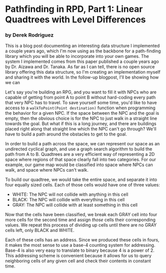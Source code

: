 # Pathfinding in RPD, Part 1: Linear Quadtrees with Level Differences
### by Derek Rodriguez

This is a blog post documenting an interesting data structure I implemented a
couple years ago, which I'm now using as the backbone for a path-finding library
which you will be able to incorporate into your own games.  The system I
implemented comes from this paper published a couple years ago by Dr. Aizawa and
Dr. Tanaka.  As far as I can tell, there is no open source library offering this
data structure, so I'm creating an implementation myself and sharing it with the
world. In the follow-up blogpost, I'll be showing how we can 

Let's say you're building an RPG, and you want to fill it with NPCs who are
capable of getting from point A to point B without hard-coding every path that
very NPC has to travel. To save yourself some time, you'd like to have access
to a `walkToPoint(Point destination)` function when programming the behavior for
a given NPC. If the space between the NPC and the goal is empty, then the
obvious choice is for the NPC to just walk in a straight line towards the goal.
But what if this is a long journey, and there are buildings placed right along
that straight line which the NPC can't go through? We'll have to build a path
around the obstacles to get to the goal. 

In order to build a path across the space, we can represent our space as an
undirected cyclical graph, and use a graph search algorithm to build the path
from A to B. Quadtrees are a very efficient way of representing a 2D space
where regions of that space clearly fall into two categories. For our example,
our game map would be classified into space where NPCs can walk, and space where
NPCs can't walk. 

To build our quadtree, we would take the entire space, and separate it into four
equally sized cells.  Each of those cells would have one of three values:

- WHITE: The NPC will not collide with anything in this cell
- BLACK: The NPC will collide with everything in this cell 
- GRAY: The NPC will collide with at least something in this cell

Now that the cells have been classified, we break each GRAY cell into four more
cells for the second time and assign _those_ cells their corresponding values.
We repeat this process of dividing up cells until there are no GRAY cells left,
only BLACK and WHITE. 

Each of these cells has an address. Since we produced these cells in fours, it
makes the most sense to use a base-4 counting system for addressing.  Base-4 is
also very easy to translate to binary because 4 is a power of 2. This addressing
scheme is convenient because it allows for us to query neighboring cells of any
given cell and check their contents in constant time.


